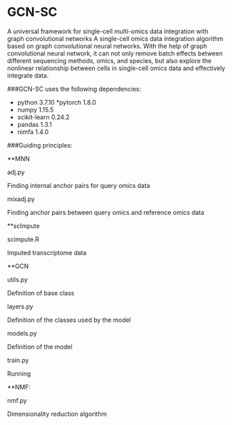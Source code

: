 # GCN-SC
A universal framework for single-cell multi-omics data integration with graph convolutional networks
A single-cell omics data integration algorithm based on graph convolutional neural networks. With the help of graph convolutional neural network, it can not only remove batch effects between different sequencing methods, omics, and species, but also explore the nonlinear relationship between cells in single-cell omics data and effectively integrate data.

###GCN-SC uses the following dependencies:
* python 3.7.10
*pytorch 1.8.0
* numpy 1.15.5
* scikit-learn 0.24.2
* pandas 1.3.1
* nimfa 1.4.0


###Guiding principles:

**MNN

  adj.py 
  
  Finding internal anchor pairs for query omics data
  
  mixadj.py 
  
  Finding anchor pairs between query omics and reference omics data

**scImpute

scimpute.R 

Imputed transcriptome data

**GCN

utils.py 

Definition of base class

layers.py 

Definition of the classes used by the model

models.py 

Definition of the model

train.py  

Running

**NMF:

nmf.py 

Dimensionality reduction algorithm




